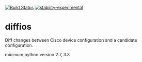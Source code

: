 [![Build Status](https://travis-ci.org/bordeltabernacle/diffios.svg?branch=master)](https://travis-ci.org/bordeltabernacle/diffios) [![stability-experimental](https://img.shields.io/badge/stability-experimental-orange.svg)](https://github.com/emersion/stability-badges#experimental)

# diffios

Diff changes between Cisco device configuration and a candidate configuration.

minimum python version 2.7, 3.3
